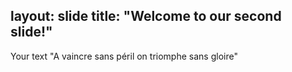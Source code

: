 layout: slide
title: "Welcome to our second slide!"
---
Your text
"A vaincre sans péril on triomphe sans gloire"
